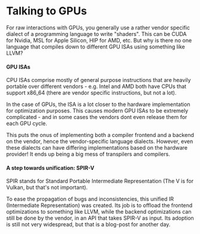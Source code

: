 # Talking to GPUs

For raw interactions with GPUs, you generally use a rather vendor specific dialect of a programming language to
write "shaders". This can be CUDA for Nvidia, MSL for Apple Silicon, HIP for AMD, etc. But why is there no one
language that compiles down to different GPU ISAs using something like LLVM?

#### GPU ISAs

CPU ISAs comprise mostly of general purpose instructions that are heavily portable over different vendors - e.g. Intel and
AMD both have CPUs that support x86_64 (there are vendor specific instructions, but not a lot).

In the case of GPUs, the ISA is a lot closer to the hardware implementation for optimization purposes.
This causes modern GPU ISAs to be extremely complicated - and in some cases the vendors dont even release them
for each GPU cycle.

This puts the onus of implementing both a compiler frontend and a backend on the vendor, hence the vendor-specific
language dialects. However, even these dialects can have differing implementations based on the hardware provider!
It ends up being a big mess of transpilers and compilers.

#### A step towards unification: SPIR-V

SPIR stands for Standard Portable Intermediate Representation (The V is for Vulkan, but that's not important).

To ease the propagation of bugs and inconsistencies, this unified IR (Intermediate Representation) was created.
Its job is to offload the frontend optimizations to something like LLVM, while the backend optimizations can still be done by the vendor,
in an API that takes SPIR-V as input. Its adoption is still not very widespread, but that is a blog-post for another day.
